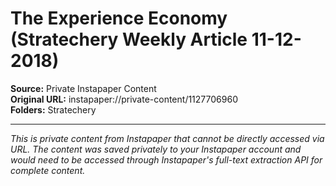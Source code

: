 # The Experience Economy (Stratechery Weekly Article 11-12-2018)

**Source:** Private Instapaper Content  
**Original URL:** instapaper://private-content/1127706960  
**Folders:** Stratechery  

---

*This is private content from Instapaper that cannot be directly accessed via URL. The content was saved privately to your Instapaper account and would need to be accessed through Instapaper's full-text extraction API for complete content.*